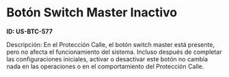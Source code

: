 # Botón Switch Master Inactivo

**ID: US-BTC-577**

Descripción: En el Protección Calle, el botón switch master está presente, pero no afecta el funcionamiento del sistema. Incluso después de completar las configuraciones iniciales, activar o desactivar este botón no cambia nada en las operaciones o en el comportamiento del Protección Calle.